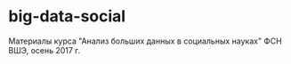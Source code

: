 # big-data-social
Материалы курса "Анализ больших данных в социальных науках" ФСН ВШЭ, осень 2017 г.
